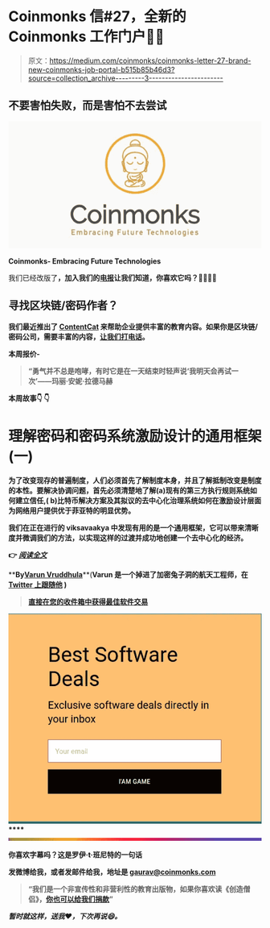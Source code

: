 # Coinmonks 信#27，全新的 Coinmonks 工作门户🎉🎉

> 原文：<https://medium.com/coinmonks/coinmonks-letter-27-brand-new-coinmonks-job-portal-b515b85b46d3?source=collection_archive---------3----------------------->

## 不要害怕失败，而是害怕不去尝试

![](img/bf5077be8267e5ec2de60909e4b1a7c1.png)

**Coinmonks- Embracing Future Technologies**

我们已经改版了[](https://coinmonks.com)**，加入我们的[电报](https://t.me/joinchat/FyuZERD5oyp6LWbwLASOKQ)让我们知道，你喜欢它吗？🎉🎉🎉🎉**

## **寻找区块链/密码作者？**

**我们最近推出了 [**ContentCat**](https://contentcat.me/) 来帮助企业提供丰富的教育内容。如果你是区块链/密码公司，需要丰富的内容，[让我们打电话](https://calendly.com/contentcat/30min/)。**

****本周报价-****

> **“勇气并不总是咆哮，有时它是在一天结束时轻声说‘我明天会再试一次’――**玛丽·安妮·拉德马赫****

**本周故事👇 👇**

# **理解密码和密码系统激励设计的通用框架(一)**

**为了改变现存的普遍制度，人们必须首先了解制度本身，并且了解抵制改变是制度的本性。要解决协调问题，首先必须清楚地了解(a)现有的第三方执行规则系统如何建立信任,( b)比特币解决方案及其拟议的去中心化治理系统如何在激励设计层面为网络用户提供优于菲亚特的明显优势。**

**我们在正在进行的 viksavaakya 中发现有用的是一个通用框架，它可以带来清晰度并微调我们的方法，以实现这样的过渡并成功地创建一个去中心化的经济。**

**👉 [*阅读全文*](/coinmonks/a-universal-framework-for-understanding-incentive-design-in-crypto-and-fiat-systems-part-1-e15e8179e2)**

****By**[**Varun Vruddhula**](https://medium.com/u/4d6cb4e92d04?source=post_page-----b515b85b46d3--------------------------------)**(**Varun 是一个掉进了加密兔子洞的航天工程师，在 [Twitter 上跟随他](http://GandalfTheBr0wn) **)****

> **[直接在您的收件箱中获得最佳软件交易](https://coincodecap.com/?utm_source=coinmonks)**

**[![](img/7c0b3dfdcbfea594cc0ae7d4f9bf6fcb.png)](https://coincodecap.com/?utm_source=coinmonks)****![](img/bbd4c520f7a63777145b65e0ebc51cba.png)**

**你喜欢字幕吗？这是罗伊·t·班尼特的一句话**

**发微博给我，或者发邮件给我，地址是 gaurav@coinmonks.com**

> **“我们是一个非宣传性和非营利性的教育出版物，如果你喜欢读《创造僧侣》，[你也可以给我们捐款](https://www.patreon.com/coinmonks)”**

*****暂时就这样，送我❤️，下次再说😄。*****